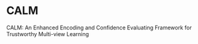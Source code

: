 # CALM
CALM: An Enhanced Encoding and Confidence Evaluating Framework for Trustworthy Multi-view Learning
